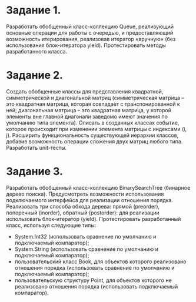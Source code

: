 # Задание 1.
Разработать обобщенный класс-коллекцию Queue, реализующий основные операции
для работы с очередью, и предоставляющий возможность итерирования, реализовав
итератор «вручную» (без использования блок-итератора yield). Протестировать методы
разработанного класса.

# Задание 2.
Создать обобщенные классы для представления квадратной, симметрической и 
диагональной матриц (симметрическая матрица – это квадратная матрица, которая 
совпадает с транспонированной к ней; диагональная матрица – это квадратная матрица, 
у которой элементы вне главной диагонали заведомо имеют значения по умолчанию
типа элемента). Описать в созданных классах событие, которое происходит при 
изменении элемента матрицы с индексами (i, j).  Расширить функциональность 
существующей иерархии классов, добавив возможность операции сложения двух матриц 
любого типа. Разработать unit-тесты.

# Задание 3.
Разработать обобщенный класс-коллекцию BinarySearchTree (бинарное дерево поиска). 
Предусмотреть возможности использования подключаемого интерфейса для реализации отношения
порядка. Реализовать три способа обхода дерева: прямой (preorder), поперечный (inorder), 
обратный (postorder): для реализации использовать блок-итератор (yield). Протестировать
разработанный класс, используя следующие типы:
*	System.Int32 (использовать сравнение по умолчанию и подключаемый компаратор); 
*	System.String (использовать сравнение по умолчанию и подключаемый компаратор); 
*	пользовательский класс Book, для объектов которого реализовано отношения порядка (использовать сравнение по умолчанию и подключаемый компаратор); 
*	пользовательскую структуру Point, для объектов которого не реализовано отношения порядка (использовать подключаемый компаратор).

